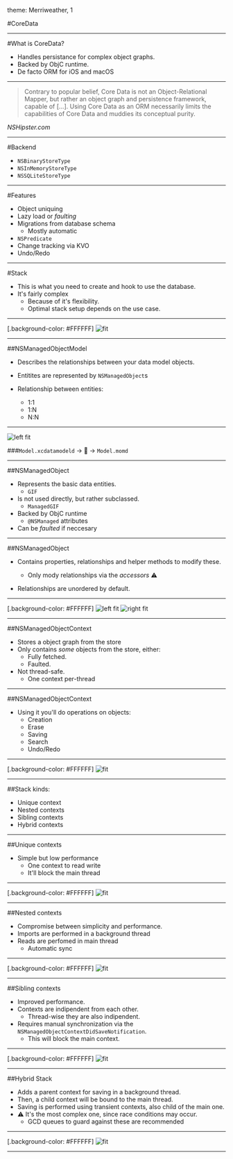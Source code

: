 theme: Merriweather, 1

#CoreData

---

#What is CoreData?

- Handles persistance for complex object graphs.
- Backed by ObjC runtime.
- De facto ORM for iOS and macOS

---

> Contrary to popular belief, Core Data is not an 
Object-Relational Mapper, but rather an object graph
and persistence framework, capable of [...]. Using
Core Data as an ORM necessarily limits the 
capabilities of Core Data and muddies its conceptual
purity. 

*NSHipster.com*  

---

#Backend

- `NSBinaryStoreType`
- `NSInMemoryStoreType`
- `NSSQLiteStoreType`


---

#Features

- Object uniquing
- Lazy load or *faulting*
- Migrations from database schema
	- Mostly automatic
- `NSPredicate`
- Change tracking via KVO
- Undo/Redo	 

--- 

#Stack

- This is what you need to create and hook to use the database.
- It's fairly complex
	- Because of it's flexibility.
	- Optimal stack setup depends on the use case.

--- 

[.background-color: #FFFFFF]
![fit](https://i.imgur.com/UmW4mI2.png)

---

##NSManagedObjectModel

- Describes the relationships between your data model objects.

- Entitites are represented by `NSManagedObject`s
- Relationship between entities:
	- 1:1
	- 1:N
	- N:N

---

![left fit](https://i.imgur.com/54IwgrB.png)

###`Model.xcdatamodeld` -> 🔂 -> `Model.momd`

---

##NSManagedObject

- Represents the basic data entities.
	- `GIF`
- Is not used directly, but rather subclassed.
	- `ManagedGIF`
- Backed by ObjC runtime
	- `@NSManaged` attributes 
- Can be *faulted* if neccesary

---

##NSManagedObject

- Contains properties, relationships and helper methods to modify these.
	- Only mody relationships via the *accessors* ⚠️ 

- Relationships are unordered by default.

---

[.background-color: #FFFFFF]
![left fit](https://i.imgur.com/RguTcak.png)
![right fit](https://i.imgur.com/JXYj0ck.png)

---

##NSManagedObjectContext

- Stores a object graph from the store
- Only contains *some* objects from the store, either:
	- Fully fetched.
	- Faulted.
- Not thread-safe. 
	- One context per-thread

---

##NSManagedObjectContext

- Using it you'll do operations on objects:
	- Creation
	- Erase 
	- Saving
	- Search
	- Undo/Redo

---

[.background-color: #FFFFFF]
![fit](https://i.imgur.com/veDBpIJ.png)

---

##Stack kinds:

- Unique context
- Nested contexts
- Sibling contexts
- Hybrid contexts

---

##Unique contexts

- Simple but low performance
	- One context to read write
	- It'll block the main thread 

---

[.background-color: #FFFFFF]
![fit](https://i.imgur.com/XOmtyBG.png)

---

##Nested contexts

- Compromise between simplicity and performance.
- Imports are performed in a background thread
- Reads are perfomed in main thread
	- Automatic sync

---
 
[.background-color: #FFFFFF]
![fit](https://i.imgur.com/RXJXQRn.png)

---

##Sibling contexts

- Improved performance.
- Contexts are indipendent from each other.
	- Thread-wise they are also indipendent.
- Requires manual synchronization via the `NSManagedObjectContextDidSaveNotification`.
	- This will block the main context. 

---

[.background-color: #FFFFFF]
![fit](https://i.imgur.com/LNXNrp2.png)

---

##Hybrid Stack

- Adds a parent context for saving in a background thread.
- Then, a child context will be bound to the main thread.
- Saving is performed using transient contexts, also child of the main one.
- ⚠️ It's the most complex one, since race conditions may occur.
	- GCD queues to guard against these are recommended

---

[.background-color: #FFFFFF]
![fit](https://i.imgur.com/vOnH72u.png)

---

